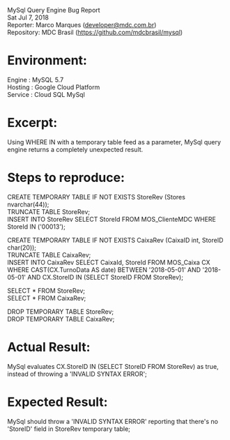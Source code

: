MySql Query Engine Bug Report  
Sat Jul 7, 2018  
Reporter: Marco Marques (developer@mdc.com.br)  
Repository: MDC Brasil (https://github.com/mdcbrasil/mysql)  
  
Environment:
===========
Engine  : MySQL 5.7  
Hosting : Google Cloud Platform  
Service : Cloud SQL MySql  
   
Excerpt:
=======
Using WHERE IN with a temporary table feed as a parameter, MySql query engine returns a completely unexpected result.
  
Steps to reproduce:
==================
  
CREATE TEMPORARY TABLE IF NOT EXISTS StoreRev (Stores nvarchar(44));  
TRUNCATE TABLE StoreRev;  
INSERT INTO StoreRev SELECT StoreId FROM MOS_ClienteMDC WHERE StoreId IN ('00013');  
  
CREATE TEMPORARY TABLE IF NOT EXISTS CaixaRev (CaixaID int, StoreID char(20));  
TRUNCATE TABLE CaixaRev;  
INSERT INTO CaixaRev SELECT CaixaId, StoreId FROM MOS_Caixa CX WHERE CAST(CX.TurnoData AS date) BETWEEN '2018-05-01' AND '2018-05-01' AND CX.StoreID IN (SELECT StoreID FROM StoreRev);  
  
SELECT * FROM StoreRev;  
SELECT * FROM CaixaRev;  
  
DROP TEMPORARY TABLE StoreRev;  
DROP TEMPORARY TABLE CaixaRev;  
  
Actual Result:
=============
MySql evaluates CX.StoreID IN (SELECT StoreID FROM StoreRev) as true, instead of throwing a 'INVALID SYNTAX ERROR';  
  
Expected Result:
===============
MySql should throw a 'INVALID SYNTAX ERROR' reporting that there's no 'StoreID' field in StoreRev temporary table;  
  
